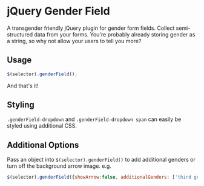 # jQuery Gender Field

A transgender friendly jQuery plugin for gender form fields. Collect semi-structured data from your forms.
You're probably already storing gender as a string, so why not allow your users to tell you more?

## Usage

```javascript
$(selector).genderField();
```
	
And that's it!

## Styling

`.genderField-dropdown` and `.genderField-dropdown span` can easily be styled using additional CSS.

## Additional Options

Pass an object into `$(selector).genderField()` to add additional genders or turn off the background arrow image.
e.g.

```javascript
$(selector).genderField({showArrow:false, additionalGenders: ['third gender','none']);
```



